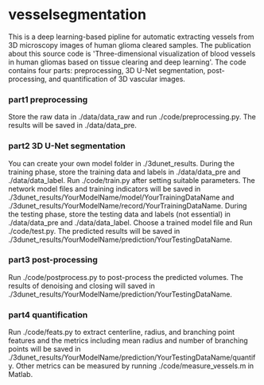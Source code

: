 # vesselsegmentation
This is a deep learning-based pipline for automatic extracting vessels from 3D microscopy images of human glioma cleared samples. The publication about this source code is 'Three-dimensional visualization of blood vessels in human gliomas based on tissue clearing and deep learning'. The code contains four parts: preprocessing, 3D U-Net segmentation, post-processing, and quantification of 3D vascular images.

### part1 preprocessing
Store the raw data in ./data/data_raw and run ./code/preprocessing.py. The results will be saved in ./data/data_pre.

### part2 3D U-Net segmentation
You can create your own model folder in ./3dunet_results. During the training phase, store the training data and labels in ./data/data_pre and ./data/data_label. Run ./code/train.py after setting suitable parameters. The network model files and training indicators will be saved in ./3dunet_results/YourModelName/model/YourTrainingDataName and ./3dunet_results/YourModelName/record/YourTrainingDataName. During the testing phase, store the testing data and labels (not essential) in ./data/data_pre and ./data/data_label. Choose a trained model file and Run ./code/test.py. The predicted results will be saved in ./3dunet_results/YourModelName/prediction/YourTestingDataName.

### part3 post-processing
Run ./code/postprocess.py to post-process the predicted volumes. The results of denoising and closing will saved in ./3dunet_results/YourModelName/prediction/YourTestingDataName.

### part4 quantification
Run ./code/feats.py to extract centerline, radius, and branching point features and the metrics including mean radius and number of branching points will be saved in
./3dunet_results/YourModelName/prediction/YourTestingDataName/quantify. Other metrics can be measured by running ./code/measure_vessels.m in Matlab.

